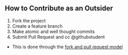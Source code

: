 ## How to Contribute as an Outsider

1. Fork the project
2. Create a feature branch
3. Make atomic and well thought commits
4. Submit Pull Request and cc @githubstudent
  - This is done through the [fork and pull request model](https://help.github.com/articles/using-pull-requests/#fork--pull) 
